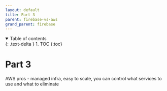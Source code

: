 ```yaml
---
layout: default
title: Part 3
parent: firebase-vs-aws
grand_parent: firebase
---
```

<details open markdown="block">
  <summary>
    Table of contents
  </summary>
  {: .text-delta }
1. TOC
{:toc}
</details>

# Part 3

AWS pros - managed infra, easy to scale, you can control what services to use and what to eliminate
